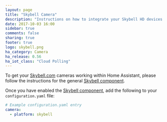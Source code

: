 ```yaml
---
layout: page
title: "Skybell Camera"
description: "Instructions on how to integrate your Skybell HD devices within Home Assistant."
date: 2017-10-03 16:00
sidebar: true
comments: false
sharing: true
footer: true
logo: skybell.png
ha_category: Camera
ha_release: 0.56
ha_iot_class: "Cloud Polling"
---
```


To get your [Skybell.com](https://skybell.com/) cameras working within Home Assistant, please follow the instructions for the general [Skybell component](/components/skybell).

Once you have enabled the [Skybell component](/components/skybell), add the following to your `configuration.yaml` file:

```yaml
# Example configuration.yaml entry
camera:
  - platform: skybell
```